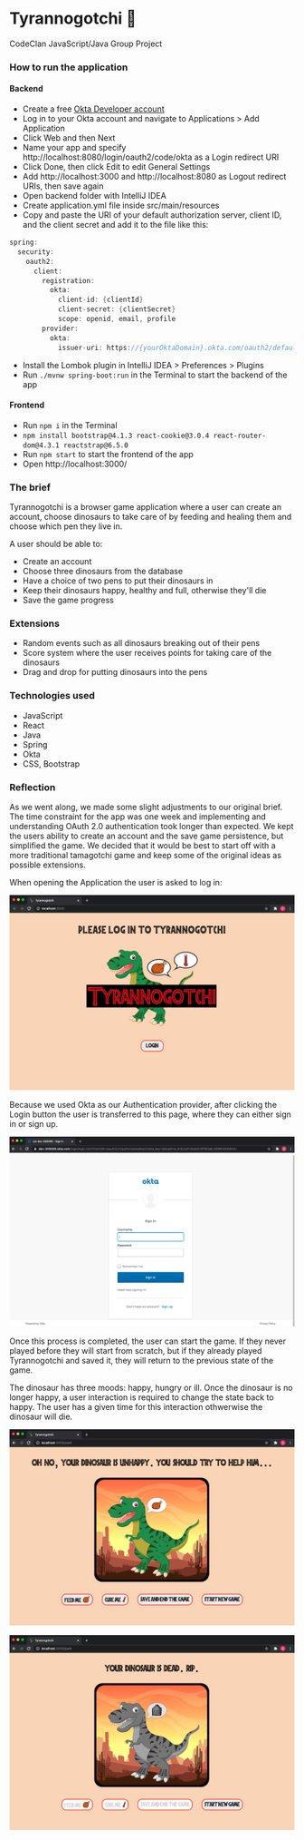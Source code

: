 # Tyrannogotchi :t-rex:

CodeClan JavaScript/Java Group Project

### How to run the application

#### Backend
* Create a free [Okta Developer account](https://developer.okta.com/)
* Log in to your Okta account and navigate to Applications > Add Application
* Click Web and then Next
* Name your app and specify http://localhost:8080/login/oauth2/code/okta as a Login redirect URI
* Click Done, then click Edit to edit General Settings
* Add http://localhost:3000 and http://localhost:8080 as Logout redirect URIs, then save again
* Open backend folder with IntelliJ IDEA
* Create application.yml file inside src/main/resources
* Copy and paste the URI of your default authorization server, client ID, and the client secret and add it to the file like this: 

```java
spring:
  security:
    oauth2:
      client:
        registration:
          okta:
            client-id: {clientId}
            client-secret: {clientSecret}
            scope: openid, email, profile
        provider:
          okta:
            issuer-uri: https://{yourOktaDomain}.okta.com/oauth2/default
```
* Install the Lombok plugin in IntelliJ IDEA > Preferences > Plugins
* Run ```./mvnw spring-boot:run```  in the Terminal to start the backend of the app 

#### Frontend
* Run ```npm i``` in the Terminal
* ```npm install bootstrap@4.1.3 react-cookie@3.0.4 react-router-dom@4.3.1 reactstrap@6.5.0```
* Run ```npm start```  to start the frontend of the app 
* Open http://localhost:3000/

### The brief 

Tyrannogotchi is a browser game application where a user can create an account, choose dinosaurs to take care of by feeding and healing them and choose which pen they live in.

A user should be able to:

- Create an account
- Choose three dinosaurs from the database
- Have a choice of two pens to put their dinosaurs in
- Keep their dinosaurs happy, healthy and full, otherwise they'll die
- Save the game progress

### Extensions

- Random events such as all dinosaurs breaking out of their pens
- Score system where the user receives points for taking care of the dinosaurs
- Drag and drop for putting dinosaurs into the pens

### Technologies used

- JavaScript
- React
- Java
- Spring
- Okta
- CSS, Bootstrap

### Reflection

As we went along, we made some slight adjustments to our original brief. The time constraint for the app was one week and implementing and understanding OAuth 2.0 authentication took longer than expected. We kept the users ability to create an account and the save game persistence, but simplified the game. We decided that it would be best to start off with a more traditional tamagotchi game and keep some of the original ideas as possible extensions. 

When opening the Application the user is asked to log in:

![](images/homepage.png)

Because we used Okta as our Authentication provider, after clicking the Login button the user is transferred to this page, where they can either sign in or sign up.

![](images/okta-sign-in.png)

Once this process is completed, the user can start the game. If they never played before they will start from scratch, but if they already played Tyrannogotchi and saved it, they will return to the previous state of the game.

The dinosaur has three moods: happy, hungry or ill. Once the dinosaur is no longer happy, a user interaction is required to change the state back to happy. The user has a given time for this interaction othwerwise the dinosaur will die.

![](images/hungry-dino.png)

![](images/rip-dino.png)
